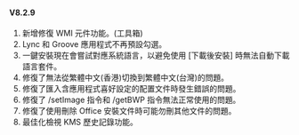 #### V8.2.9

1. 新增修復 WMI 元件功能。(工具箱)
2. Lync 和 Groove 應用程式不再預設勾選。
3. 一鍵安裝現在會嘗試對應系統語言，以避免使用 [下載後安裝] 時無法自動下載語言套件。
4. 修復了無法從繁體中文(香港)切換到繁體中文(台灣)的問題。
5. 修復了匯入含應用程式喜好設定的配置文件時發生錯誤的問題。
6. 修復了 /setImage 指令和 /getBWP 指令無法正常使用的問題。
7. 修復了使用刪除 Office 安裝文件時可能勿刪其他文件的問題。
8. 最佳化檢視 KMS 歷史記錄功能。
